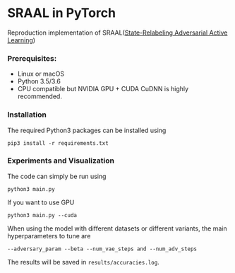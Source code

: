 # SRAAL in PyTorch
 Reproduction implementation of SRAAL([State-Relabeling Adversarial Active Learning](https://github.com/Valkyrja3607/survey/issues/4))

### Prerequisites:
- Linux or macOS
- Python 3.5/3.6
- CPU compatible but NVIDIA GPU + CUDA CuDNN is highly recommended.

### Installation
The required Python3 packages can be installed using 
```
pip3 install -r requirements.txt
```

### Experiments and Visualization
The code can simply be run using 
```
python3 main.py
```
If you want to use GPU
```
python3 main.py --cuda
```
When using the model with different datasets or different variants, the main hyperparameters to tune are
```
--adversary_param --beta --num_vae_steps and --num_adv_steps
```

The results will be saved in `results/accuracies.log`. 
